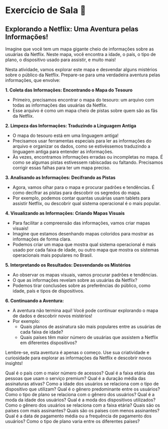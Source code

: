 # Exercício de Sala 🏫  

##  Explorando a Netflix: Uma Aventura pelas Informações!

Imagine que você tem um mapa gigante cheio de informações sobre as usuárias da Netflix. Neste mapa, você encontra a idade, o país, o tipo de plano, o dispositivo usado para assistir, e muito mais! 

Nesta atividade, vamos explorar este mapa e desvendar alguns mistérios sobre o público da Netflix. Prepare-se para uma verdadeira aventura pelas informações, que envolve:

**1. Coleta das Informações: Encontrando o Mapa do Tesouro**

- Primeiro, precisamos encontrar o mapa do tesouro: um arquivo com todas as informações das usuárias da Netflix. 
- Esse arquivo é como um mapa cheio de pistas sobre quem são as fãs da Netflix.

**2. Limpeza das Informações: Traduzindo a Linguagem Antiga**

- O mapa do tesouro está em uma linguagem antiga! 
- Precisamos usar ferramentas especiais para ler as informações do arquivo e organizar os dados, como se estivéssemos traduzindo a linguagem antiga para entender as informações.
-  Às vezes, encontramos informações erradas ou incompletas no mapa. É como se algumas pistas estivessem rabiscadas ou faltando.  Precisamos corrigir essas falhas para ter um mapa preciso.

**3. Analisando as Informações: Decifrando as Pistas**

- Agora, vamos olhar para o mapa e procurar padrões e tendências. É como decifrar as pistas para descobrir os segredos do mapa.
-  Por exemplo, podemos contar quantas usuárias usam tablets para assistir Netflix, ou descobrir qual sistema operacional é o mais popular.

**4. Visualizando as Informações: Criando Mapas Visuais**

- Para facilitar a compreensão das informações, vamos criar mapas visuais! 
- Imagine que estamos desenhando mapas coloridos para mostrar as informações de forma clara.
-  Podemos criar um mapa que mostra qual sistema operacional é mais usado por cada faixa de idade, ou outro mapa que mostra os sistemas operacionais mais populares no Brasil.

**5.  Interpretando os Resultados: Desvendando os Mistérios**

- Ao observar os mapas visuais, vamos procurar padrões e tendências. 
-  O que as informações revelam sobre as usuárias da Netflix? 
-  Podemos tirar conclusões sobre as preferências do público, como idade, país e tipos de dispositivos.

**6.  Continuando a Aventura:**

-  A aventura não termina aqui! Você pode continuar explorando o mapa de dados e descobrir novos mistérios!
-  Por exemplo:
    -  Quais planos de assinatura são mais populares entre as usuárias de cada faixa de idade?
    -  Quais países têm maior número de usuárias que assistem a Netflix em diferentes dispositivos?

Lembre-se, esta aventura é apenas o começo. Use sua criatividade e curiosidade para explorar as informações da Netflix e descobrir novos insights! 


Qual é o país com o maior número de acessos?
Qual é a faixa etária das pessoas que usam o serviço premium?
Qual é a duração média das assinaturas ativas?
Como a idade dos usuários se relaciona com o tipo de dispositivo que utilizam?
Qual é o gênero predominante entre os usuários?
Como o tipo de plano se relaciona com o gênero dos usuários?
Qual é a moda da idade dos usuários?
Qual é a moda dos dispositivos utilizados?
Como o gênero dos usuários se relaciona com a faixa etária?
Quais são os países com mais assinantes?
Quais são os países com menos assinantes?
Qual é a data de pagamento média ou a frequência de pagamento dos usuários?
Como o tipo de plano varia entre os diferentes países?